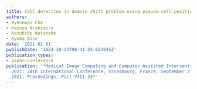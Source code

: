 ```yaml
---
title: Cell detection in domain shift problem using pseudo-cell-position heatmap
authors:
- Hyeonwoo Cho
- Kazuya Nishimura
- Kazuhide Watanabe
- Ryoma Bise
date: '2021-01-01'
publishDate: '2024-10-24T06:41:24.623945Z'
publication_types:
- paper-conference
publication: '*Medical Image Computing and Computer Assisted Intervention--MICCAI
  2021: 24th International Conference, Strasbourg, France, September 27--October 1,
  2021, Proceedings, Part VIII 24*'
---
```

